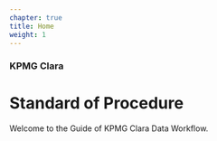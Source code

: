 ```yaml
---
chapter: true
title: Home
weight: 1
---
```


### KPMG Clara

# Standard of Procedure
Welcome to the Guide of KPMG Clara Data Workflow.
